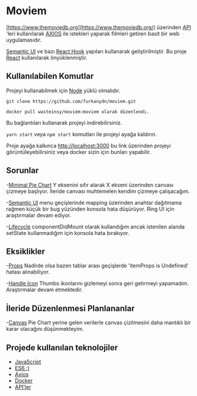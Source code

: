 # Moviem

[https://www.themoviedb.org](https://www.themoviedb.org/) üzerinden [API](https://developers.themoviedb.org/4/getting-started) 'leri kullanılarak [AXIOS](https://github.com/axios/axios) ile istekleri yaparak filmleri getiren basit bir web uygulamasıdır.

[Semantic UI](https://semantic-ui.com/) ve bazı [React Hook](https://reactjs.org/docs/getting-started.html) yapıları kullanarak geliştirilmiştir. Bu proje [React](https://github.com/facebook/create-react-app) kullanılarak önyüklenmiştir.

## Kullanılabilen Komutlar

Projeyi kullanabilmek için [Node](https://nodejs.org/) yüklü olmalıdır.
```git
git clone https://github.com/furkanydn/moviem.git
```
```git
docker pull wasteinsy/moviem:moviem olarak düzenlendi.
```
Bu bağlantıları kullanarak projeyi indirebilirsiniz.

`yarn start` veya `npm start` komutları ile projeyi ayağa kaldırın.

Proje ayağa kalkınca [http://localhost:3000](http://localhost:3000) bu link üzerinden projeyi görüntüleyebilirsiniz 
veya docker sizin için bunları yapabilir.

## Sorunlar
-[Minimal Pie Chart](https://github.com/toomuchdesign/react-minimal-pie-chart/) Y eksenini sıfır alarak X ekseni üzerinden canvası çizmeye başlıyor. İleride canvası muhtemelen kendim çizmeye çalışacağım.

-[Semantic UI](https://semantic-ui.com/) menu geçişlerinde mapping üzerinden anahtar dağıtmama rağmen küçük bir bug yüzünden konsola hata düşürüyor. Ring UI için araştırmalar devam ediyor.

-[Lifecycle](https://reactjs.org/docs/state-and-lifecycle.html) componentDidMount olarak kullandığım ancak istenilen alanda setState kullanmadığım için konsola hata bırakıyor.

## Eksiklikler
-[Props](https://tr.reactjs.org/docs/components-and-props.html) Nadirde olsa bazen tablar arası geçişlerde 'itemProps is Undefined' hatası alınabiliyor.

-[Handle Icon](https://reactgo.com/react-show-hide-elements/) Thumbs ikonlarını gizlemeyi sonra geri getirmeyi yapamadım. Araştırmalar devam etmektedir.

## İleride Düzenlenmesi Planlananlar
-[Canvas](https://github.com/konvajs/react-konva) Pie Chart yerine gelen verilerle canvas çizilmesini daha mantıklı bir karar olacağını düşünmekteyim.

## Projede kullanılan teknolojiler

* [JavaScript](https://www.javascript.com/)
* [ES6 :)](https://www.ecma-international.org/technical-committees/tc39/)
* [Axios](https://github.com/axios/axios)
* [Docker](https://www.docker.com/)
* [API'ler](https://developers.themoviedb.org/4/getting-started)
